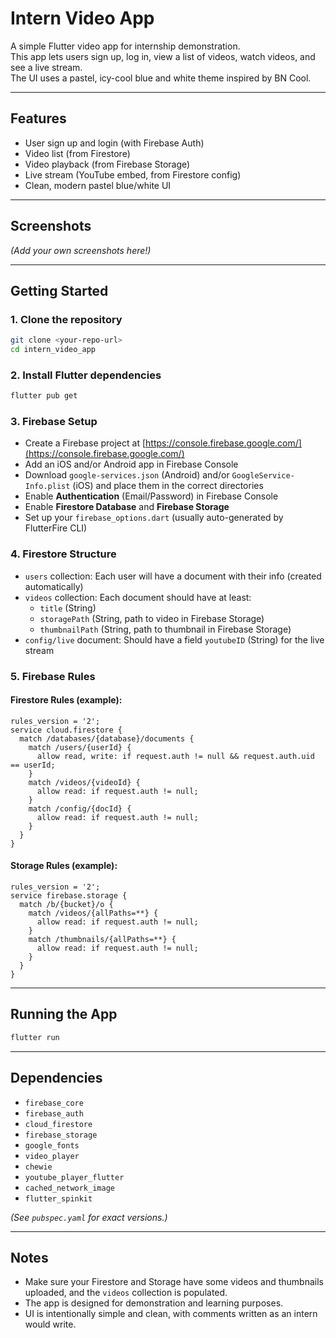 # Intern Video App

A simple Flutter video app for internship demonstration.  
This app lets users sign up, log in, view a list of videos, watch videos, and see a live stream.  
The UI uses a pastel, icy-cool blue and white theme inspired by BN Cool.

---

## Features

- User sign up and login (with Firebase Auth)
- Video list (from Firestore)
- Video playback (from Firebase Storage)
- Live stream (YouTube embed, from Firestore config)
- Clean, modern pastel blue/white UI

---

## Screenshots

*(Add your own screenshots here!)*

---

## Getting Started

### 1. **Clone the repository**

```sh
git clone <your-repo-url>
cd intern_video_app
```

### 2. **Install Flutter dependencies**

```sh
flutter pub get
```

### 3. **Firebase Setup**

- Create a Firebase project at [https://console.firebase.google.com/](https://console.firebase.google.com/)
- Add an iOS and/or Android app in Firebase Console
- Download `google-services.json` (Android) and/or `GoogleService-Info.plist` (iOS) and place them in the correct directories
- Enable **Authentication** (Email/Password) in Firebase Console
- Enable **Firestore Database** and **Firebase Storage**
- Set up your `firebase_options.dart` (usually auto-generated by FlutterFire CLI)

### 4. **Firestore Structure**

- `users` collection: Each user will have a document with their info (created automatically)
- `videos` collection: Each document should have at least:
  - `title` (String)
  - `storagePath` (String, path to video in Firebase Storage)
  - `thumbnailPath` (String, path to thumbnail in Firebase Storage)
- `config/live` document: Should have a field `youtubeID` (String) for the live stream

### 5. **Firebase Rules**

#### Firestore Rules (example):

```plaintext
rules_version = '2';
service cloud.firestore {
  match /databases/{database}/documents {
    match /users/{userId} {
      allow read, write: if request.auth != null && request.auth.uid == userId;
    }
    match /videos/{videoId} {
      allow read: if request.auth != null;
    }
    match /config/{docId} {
      allow read: if request.auth != null;
    }
  }
}
```

#### Storage Rules (example):

```plaintext
rules_version = '2';
service firebase.storage {
  match /b/{bucket}/o {
    match /videos/{allPaths=**} {
      allow read: if request.auth != null;
    }
    match /thumbnails/{allPaths=**} {
      allow read: if request.auth != null;
    }
  }
}
```

---

## Running the App

```sh
flutter run
```

---

## Dependencies

- `firebase_core`
- `firebase_auth`
- `cloud_firestore`
- `firebase_storage`
- `google_fonts`
- `video_player`
- `chewie`
- `youtube_player_flutter`
- `cached_network_image`
- `flutter_spinkit`

*(See `pubspec.yaml` for exact versions.)*

---

## Notes

- Make sure your Firestore and Storage have some videos and thumbnails uploaded, and the `videos` collection is populated.
- The app is designed for demonstration and learning purposes.
- UI is intentionally simple and clean, with comments written as an intern would write.
